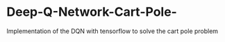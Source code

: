 # Deep-Q-Network-Cart-Pole-
Implementation of the DQN with tensorflow to solve the cart pole problem
